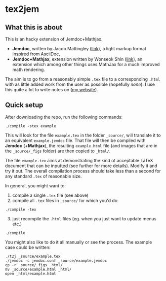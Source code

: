 # tex2jem

## What this is about

This is an hacky extension of Jemdoc+Mathjax.
* **Jemdoc**, written by Jacob Mattingley ([link](http://jemdoc.jaboc.net)), a light markup format inspired from AsciiDoc,
* **Jemdoc+Mathjax**, extension written by Wonseok Shin ([link](http://web.stanford.edu/~wsshin/jemdoc+mathjax.html)), an extension which among other things uses MathJax for a much improved math rendering.

The aim is to go from a reasonably simple `.tex` file to a corresponding `.html` with as little added work from the user as possible (hopefully *none*). I use this quite a lot to write notes on ([my website](http://www.stats.ox.ac.uk/~lienart)).

## Quick setup

After downloading the repo, run the following commands:

```
./compile -stex example
```

This will look for the file `example.tex` in the folder `_source/`, will translate it to an equivalent `example.jemdoc` file. That file will then be compiled with **Jemdoc** (+**Mathjax**), the resulting `example.html` file (and images that are in the `_source/_figs` folder) are then copied to `_html/`.

The file `example.tex` aims at demonstrating the kind of acceptable LaTeX document that can be inputted (see further for more details). Modify it and try it out. The overall compilation process should take less than a second for any  standard `.tex` of reasonable size.

In general, you might want to:

1. compile a single `.tex` file (see above)
2. compile all `.tex` files in `_source/` for which you'd do:
```
./compile -tex
```
3. just recompile the `.html` files (eg. when you just want to update menus etc.)
```
./compile
```

You might also like to do it all manually or see the process. The example case could be written:
```
./t2j _source/example.tex
./jemdoc -c jemdoc.conf _source/example.jemdoc
cp -r _source/_figs _html/
mv _source/example.html _html/
open _html/example.html
```
